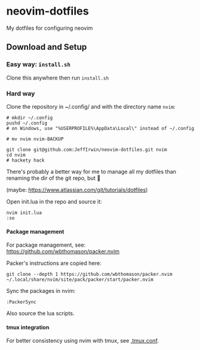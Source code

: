 
# neovim-dotfiles

My dotfiles for configuring neovim

## Download and Setup

### Easy way: `install.sh`

Clone this anywhere then run `install.sh`

### Hard way

Clone the repository in ~/.config/ and with the directory name `nvim`:

    # mkdir ~/.config
    pushd ~/.config
    # on Windows, use "%USERPROFILE%\AppData\Local\" instead of ~/.config
    
    # mv nvim nvim-BACKUP
    
    git clone git@github.com:JeffIrwin/neovim-dotfiles.git nvim
    cd nvim
    # hackety hack

There's probably a better way for me to manage all my dotfiles than renaming the dir of the git repo, but 🤷

(maybe:  https://www.atlassian.com/git/tutorials/dotfiles)

Open init.lua in the repo and source it:

    nvim init.lua
	:so

#### Package management

For package management, see:  https://github.com/wbthomason/packer.nvim

Packer's instructions are copied here:

    git clone --depth 1 https://github.com/wbthomason/packer.nvim ~/.local/share/nvim/site/pack/packer/start/packer.nvim

Sync the packages in nvim:

    :PackerSync

Also source the lua scripts.

#### tmux integration

For better consistency using nvim with tmux, see [.tmux.conf](.tmux.conf).
